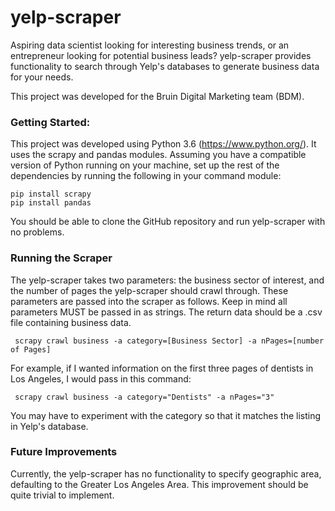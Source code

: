 # yelp-scraper

Aspiring data scientist looking for interesting business trends, or an entrepreneur looking for potential business leads? yelp-scraper provides functionality to search through Yelp's databases to generate business data for your needs.

This project was developed for the Bruin Digital Marketing team (BDM).

### Getting Started: 

This project was developed using Python 3.6 (https://www.python.org/). It uses the scrapy and pandas modules. Assuming you have a compatible version of Python running on your machine, set up the rest of the dependencies by running the following in your command module:

```
pip install scrapy
pip install pandas
```

You should be able to clone the GitHub repository and run yelp-scraper with no problems.

### Running the Scraper
The yelp-scraper takes two parameters: the business sector of interest, and the number of pages the yelp-scraper should crawl through. These parameters are passed into the scraper as follows. Keep in mind all parameters MUST be passed in as strings. The return data should be a .csv file containing business data.


```
 scrapy crawl business -a category=[Business Sector] -a nPages=[number of Pages]
```

For example, if I wanted information on the first three pages of dentists in Los Angeles, I would pass in this command:

```
 scrapy crawl business -a category="Dentists" -a nPages="3"
```

You may have to experiment with the category so that it matches the listing in Yelp's database.

### Future Improvements

Currently, the yelp-scraper has no functionality to specify geographic area, defaulting to the Greater Los Angeles Area. This improvement should be quite trivial to implement.

